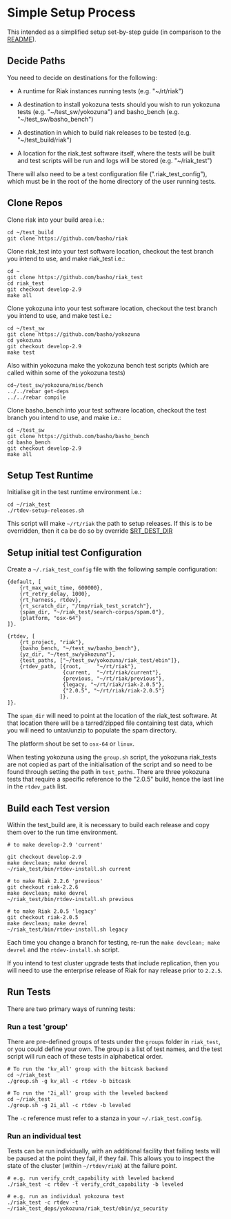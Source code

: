 # Simple Setup Process

This intended as a simplified setup set-by-step guide (in comparison to the [README](../README.md)).

## Decide Paths

You need to decide on destinations for the following:

- A runtime for Riak instances running tests (e.g. "~/rt/riak")

- A destination to install yokozuna tests should you wish to run yokozuna tests (e.g. "\~/test_sw/yokozuna") and basho_bench (e.g. "\~/test_sw/basho_bench")

- A destination in which to build riak releases to be tested (e.g. "~/test_build/riak")

- A location for the riak_test software itself, where the tests will be built and test scripts will be run and logs will be stored (e.g. "~/riak_test")

There will also need to be a test configuration file (".riak_test_config"), which must be in the root of the home directory of the user running tests.

## Clone Repos

Clone riak into your build area i.e.:

```
cd ~/test_build
git clone https://github.com/basho/riak
```

Clone riak_test into your test software location, checkout the test branch you intend to use, and make riak_test i.e.:

```
cd ~
git clone https://github.com/basho/riak_test
cd riak_test
git checkout develop-2.9
make all
```

Clone yokozuna into your test software location, checkout the test branch you intend to use, and make test i.e.:

```
cd ~/test_sw
git clone https://github.com/basho/yokozuna
cd yokozuna
git checkout develop-2.9
make test
```

Also within yokozuna make the yokozuna bench test scripts (which are called within some of the yokozuna tests)

```
cd~/test_sw/yokozuna/misc/bench
../../rebar get-deps
../../rebar compile
```

Clone basho_bench into your test software location, checkout the test branch you intend to use, and make i.e.:

```
cd ~/test_sw
git clone https://github.com/basho/basho_bench
cd basho_bench
git checkout develop-2.9
make all
```

## Setup Test Runtime

Initialise git in the test runtime environment i.e.:

```
cd ~/riak_test
./rtdev-setup-releases.sh
```

This script will make `~/rt/riak` the path to setup releases.  If this is to be overridden, then it ca be do so by override [$RT_DEST_DIR](../bin/rtdev-setup-releases.sh#L11)

## Setup initial test Configuration

Create a `~/.riak_test_config` file with the following sample configuration:

```
{default, [
    {rt_max_wait_time, 600000},
    {rt_retry_delay, 1000},
    {rt_harness, rtdev},
    {rt_scratch_dir, "/tmp/riak_test_scratch"},
    {spam_dir, "~/riak_test/search-corpus/spam.0"},
    {platform, "osx-64"}
]}.

{rtdev, [
    {rt_project, "riak"},
    {basho_bench, "~/test_sw/basho_bench"},
    {yz_dir, "~/test_sw/yokozuna"},
    {test_paths, ["~/test_sw/yokozuna/riak_test/ebin"]},
    {rtdev_path, [{root,     "~/rt/riak"},
                  {current,  "~/rt/riak/current"},
                  {previous, "~/rt/riak/previous"},
                  {legacy, "~/rt/riak/riak-2.0.5"},
                  {"2.0.5", "~/rt/riak/riak-2.0.5"}
                 ]}.
]}.
```

The `spam_dir` will need to point at the location of the riak_test software.  At that location there will be a tarred/zipped file containing test data, which you will need to untar/unzip to populate the spam directory.

The platform shout be set to `osx-64` or `linux`.

When testing yokozuna using the `group.sh` script, the yokozuna riak_tests are not copied as part of the initialisation of the script and so need to be found through setting the path in `test_paths`.  There are three yokozuna tests that require a specific reference to the "2.0.5" build, hence the last line in the `rtdev_path` list.

## Build each Test version

Within the test_build are, it is necessary to build each release and copy them over to the run time environment.  

```
# to make develop-2.9 'current'

git checkout develop-2.9
make devclean; make devrel
~/riak_test/bin/rtdev-install.sh current

# to make Riak 2.2.6 'previous'
git checkout riak-2.2.6
make devclean; make devrel
~/riak_test/bin/rtdev-install.sh previous

# to make Riak 2.0.5 'legacy'
git checkout riak-2.0.5
make devclean; make devrel
~/riak_test/bin/rtdev-install.sh legacy
```

Each time you change a branch for testing, re-run the `make devclean; make devrel` and the `rtdev-install.sh` script.

If you intend to test cluster upgrade tests that include replication, then you will need to use the enterprise release of Riak for nay release prior to `2.2.5`.

## Run Tests

There are two primary ways of running tests:

### Run a test 'group'

There are pre-defined groups of tests under the `groups` folder in `riak_test`, or you could define your own.  The group is a list of test names, and the test script will run each of these tests in alphabetical order.

```
# To run the 'kv_all' group with the bitcask backend
cd ~/riak_test
./group.sh -g kv_all -c rtdev -b bitcask

# To run the '2i_all' group with the leveled backend
cd ~/riak_test
./group.sh -g 2i_all -c rtdev -b leveled
```

The `-c` reference must refer to a stanza in your `~/.riak_test.config`.

### Run an individual test

Tests can be run individually, with an additional facility that failing tests will be paused at the point they fail, if they fail.  This allows you to inspect the state of the cluster (within `~/rtdev/riak`) at the failure point.

```
# e.g. run verify_crdt_capability with leveled backend
./riak_test -c rtdev -t verify_crdt_capability -b leveled

# e.g. run an individual yokozuna test
./riak_test -c rtdev -t ~/riak_test_deps/yokozuna/riak_test/ebin/yz_security
```
